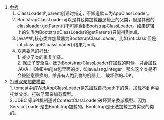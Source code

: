 1. [参考](https://blog.csdn.net/briblue/article/details/54973413)      
    1. ClassLoader的parent创建时指定，不知道默认为AppClassLoader。      
    1. BootstrapClassLoader可以是其他类加载器逻辑上的父类，但是其他的classloader.getParent()不可能得到BootstrapClassLoader。如果逻辑
    上的父类为BootstrapClassLoader的getParent()只能得到null。    
    1. java中的核心类库加载器为BootstrapClassLoader，比如 int.class 但是int.class.getCloassLoader()结果为null。     
    2. 双亲委派的好处:    
            1. 减少了类的重复加载。     
            2. 保证了安全性。因为Bootstrap ClassLoader在加载的时候，只会加载JAVA_HOME中的jar包里面的类，如java.lang.Integer，那么这个类是不会被随意替换的，除非有人跑到你的机器上， 破坏你的JDK。      
1. [打破双亲加载模型](https://www.cnblogs.com/hollischuang/p/14260801.html)     
        1. tomcat中的WebAppClassLoader是先加载自己path下的类，加载不到再委托给父类。打破了双亲加载模型。    
        2. JDBC 等SPI机制通过ContextClassLoader破坏双亲委派模型。因为ServiceLoader是由Bootstrap加载的，Bootstrap是无法加载三方实现的类的。   
       
